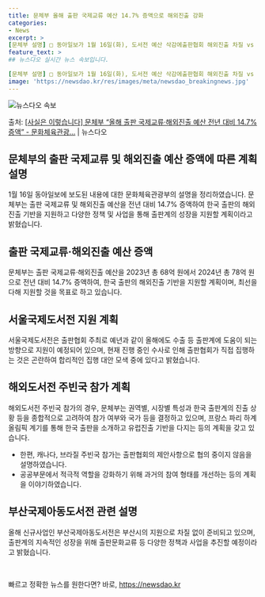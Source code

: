```yaml
---
title: 문체부 올해 출판 국제교류 예산 14.7% 증액으로 해외진출 강화
categories:
- News
excerpt: >
[문체부 설명] □ 동아일보가 1월 16일(화), 도서전 예산 삭감에출판협회 해외진출 차질 vs 문체부 정부…
feature_text: >
## 뉴스다오 실시간 뉴스 속보입니다.

[문체부 설명] □ 동아일보가 1월 16일(화), 도서전 예산 삭감에출판협회 해외진출 차질 vs 문체부 정부…
image: 'https://newsdao.kr/res/images/meta/newsdao_breakingnews.jpg'
---
```


![뉴스다오 속보](https://newsdao.kr/res/images/meta/newsdao_breakingnews.jpg)

<p>출처: <a href="https://newsdao.kr/3021" rel="dofollow">[사실은 이렇습니다] 문체부 “올해 출판 국제교류·해외진출 예산 전년 대비 14.7% 증액” - 문화체육관광…</a> | 뉴스다오</p>

<h2 data-ke-size="size26">문체부의 출판 국제교류 및 해외진출 예산 증액에 따른 계획 설명</h2>
<p data-ke-size="size16">1월 16일 동아일보에 보도된 내용에 대한 문화체육관광부의 설명을 정리하였습니다. 문체부는 출판 국제교류 및 해외진출 예산을 전년 대비 14.7% 증액하여 한국 출판의 해외진출 기반을 지원하고 다양한 정책 및 사업을 통해 출판계의 성장을 지원할 계획이라고 밝혔습니다.</p>

<h2 data-ke-size="size26">출판 국제교류·해외진출 예산 증액</h2>
<p data-ke-size="size16">문체부는 출판 국제교류·해외진출 예산을 2023년 총 68억 원에서 2024년 총 78억 원으로 전년 대비 14.7% 증액하여, 한국 출판의 해외진출 기반을 지원할 계획이며, 최선을 다해 지원할 것을 목표로 하고 있습니다.</p>

<h2 data-ke-size="size26">서울국제도서전 지원 계획</h2>
<p data-ke-size="size16">서울국제도서전은 출판협회 주최로 예년과 같이 올해에도 수출 등 출판계에 도움이 되는 방향으로 지원이 예정되어 있으며, 현재 진행 중인 수사로 인해 출판협회가 직접 집행하는 것은 곤란하여 합리적인 집행 대안 모색 중에 있다고 밝혔습니다.</p>

<h2 data-ke-size="size26">해외도서전 주빈국 참가 계획</h2>
<p data-ke-size="size16">해외도서전 주빈국 참가의 경우, 문체부는 권역별, 시장별 특성과 한국 출판계의 진출 상황 등을 종합적으로 고려하여 참가 여부와 국가 등을 결정하고 있으며, 프랑스 파리 하계올림픽 계기를 통해 한국 출판을 소개하고 유럽진출 기반을 다지는 등의 계획을 갖고 있습니다.</p>
<ul>
<li>한편, 캐나다, 브라질 주빈국 참가는 출판협회의 제안사항으로 협의 중이지 않음을 설명하였습니다.</li>
<li>공공부문에서 적극적 역할을 강화하기 위해 과거의 참여 형태를 개선하는 등의 계획을 이야기하였습니다.</li>
</ul>

<h2 data-ke-size="size26">부산국제아동도서전 관련 설명</h2>
<p data-ke-size="size16">올해 신규사업인 부산국제아동도서전은 부산시의 지원으로 차질 없이 준비되고 있으며, 출판계의 지속적인 성장을 위해 출판문화교류 등 다양한 정책과 사업을 추진할 예정이라고 밝혔습니다.</p>
<p data-ke-size="size16">&nbsp;</p> 

빠르고 정확한 뉴스를 원한다면? 바로, <a href="https://newsdao.kr" rel="dofollow">https://newsdao.kr</a>


    
